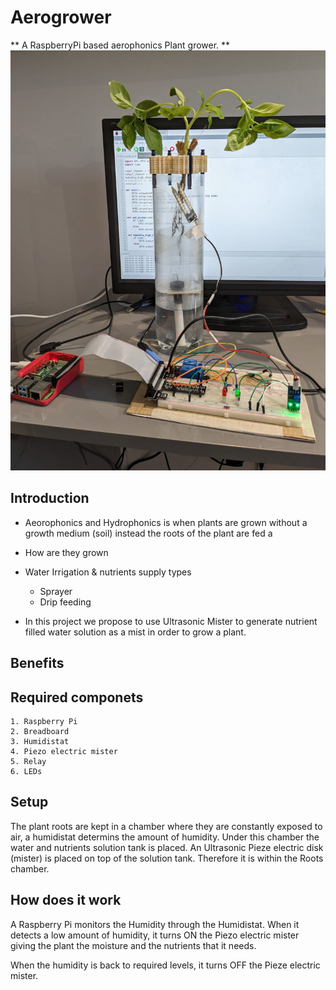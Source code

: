 # Aerogrower
** A RaspberryPi based aerophonics Plant grower. **
![The AeroGrower](images/Aerogrower.jpeg)

## Introduction
 - Aeorophonics and Hydrophonics is when plants are grown without a growth medium (soil) instead the roots of the plant are fed a 

 - How are they grown
 
 - Water Irrigation & nutrients supply types
    - Sprayer
    - Drip feeding

 - In this project we propose to use Ultrasonic Mister to generate nutrient filled water solution as a mist in order to grow a plant.

 ## Benefits

 ## Required componets
    1. Raspberry Pi
    2. Breadboard
    3. Humidistat
    4. Piezo electric mister
    5. Relay
    6. LEDs


 ## Setup
The plant roots are kept in a chamber where they are constantly exposed to air, a humidistat determins the amount of humidity.
Under this chamber the water and nutrients solution tank is placed.
An Ultrasonic Pieze electric disk (mister) is placed on top of the solution tank. Therefore it is within the  Roots chamber.

## How does it work

   A Raspberry Pi monitors the Humidity through the Humidistat. When it detects a low amount of humidity, it turns ON the Piezo electric mister giving the plant the moisture and the nutrients that it needs.

   When the humidity is back to required levels, it turns OFF the Pieze electric mister. 

